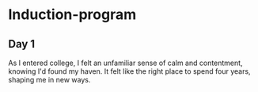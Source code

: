 # Induction-program

## Day 1
As I entered college, I felt an unfamiliar sense of calm and contentment, knowing I'd found my haven. It felt like the right place to spend four years, shaping me in new ways.
